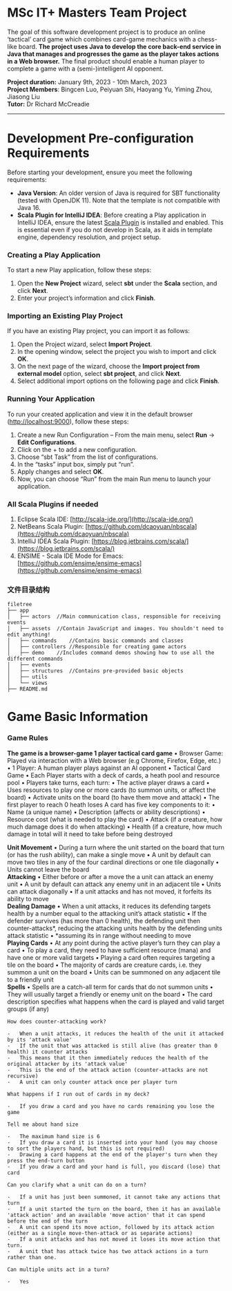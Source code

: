 


# MSc IT+ Masters Team Project 
The goal of this software development project is to produce an online ‘tactical’ card game which combines card-game mechanics with a chess-like board. **The project uses Java to develop the core back-end service in Java that manages and progresses the game as the player takes actions in a Web browser.** The final product should enable a human player to complete a game with a (semi-)intelligent AI opponent.

**Project duration:** January 9th, 2023 - 10th March, 2023  
**Project Members**: Bingcen Luo, Peiyuan Shi, Haoyang Yu, Yiming Zhou, Jiasong Liu  
**Tutor:** Dr Richard McCreadie
***


# Development Pre-configuration Requirements

 
Before starting your development, ensure you meet the following requirements:

-   **Java Version**: An older version of Java is required for SBT functionality (tested with OpenJDK 11). Note that the template is not compatible with Java 16.
-   **Scala Plugin for IntelliJ IDEA**: Before creating a Play application in IntelliJ IDEA, ensure the latest [Scala Plugin](https://www.jetbrains.com/idea/help/creating-and-running-your-scala-application.html) is installed and enabled. This is essential even if you do not develop in Scala, as it aids in template engine, dependency resolution, and project setup.

### Creating a Play Application

To start a new Play application, follow these steps:

1.  Open the **New Project** wizard, select **sbt** under the **Scala** section, and click **Next**.
2.  Enter your project’s information and click **Finish**.

### Importing an Existing Play Project

If you have an existing Play project, you can import it as follows:

1.  Open the Project wizard, select **Import Project**.
2.  In the opening window, select the project you wish to import and click **OK**.
3.  On the next page of the wizard, choose the **Import project from external model** option, select **sbt project**, and click **Next**.
4.  Select additional import options on the following page and click **Finish**.

### Running Your Application

To run your created application and view it in the default browser ([http://localhost:9000](http://localhost:9000/)), follow these steps:

1.  Create a new Run Configuration – From the main menu, select **Run** -> **Edit Configurations**.
2.  Click on the + to add a new configuration.
3.  Choose “sbt Task” from the list of configurations.
4.  In the “tasks” input box, simply put “run”.
5.  Apply changes and select **OK**.
6.  Now, you can choose “Run” from the main Run menu to launch your application.

### All Scala Plugins if needed
1.  Eclipse Scala IDE:  [http://scala-ide.org/](http://scala-ide.org/)
2.  NetBeans Scala Plugin:  [https://github.com/dcaoyuan/nbscala](https://github.com/dcaoyuan/nbscala)
3.  IntelliJ IDEA Scala Plugin:  [https://blog.jetbrains.com/scala/](https://blog.jetbrains.com/scala/)
4.  ENSIME - Scala IDE Mode for Emacs:  [https://github.com/ensime/ensime-emacs](https://github.com/ensime/ensime-emacs)

### 文件目录结构

```
filetree 
├── app
│   ├── actors	//Main communication class, responsible for receiving events
│   ├── assets	//Contain JavaScript and images. You shouldn't need to edit anything!
│   ├── commands	//Contains basic commands and classes
│   ├── controllers	//Responsible for creating game actors
│   ├── demo	//Includes command demos showing how to use all the different commands
│   ├── events	
│   ├── structures	//Contains pre-provided basic objects
│   ├── utils
│   └── views
├── README.md

```

# Game Basic Information


### Game Rules
**The game  is a browser-game 1 player tactical card game**
• Browser Game: Played via interaction with a Web browser (e.g Chrome, Firefox, Edge, etc.)
• 1 Player: A human player plays against an AI opponent
• Tactical Card Game
• Each Player starts with a deck of cards, a heath pool and resource pool
• Players take turns, each turn:
• The active player draws a card
• Uses resources to play one or more cards (to summon units, or affect the board)
• Activate units on the board (to have them move and attack)
• The first player to reach 0 heath loses A card has five key components to it:
• Name (a unique name)
• Description (affects or ability descriptions)
• Resource cost (what is needed to play the card)
• Attack (if a creature, how much damage does it do when attacking)
• Health (if a creature, how much damage in total will it need to take before being destroyed  

**Unit Movement**
• During a turn where the unit started on the board that turn (or has the rush ability), can make a single
move
• A unit by default can move two tiles in any of the four cardinal directions or one tile diagonally
• Units cannot leave the board  
**Attacking**
• Either before or after a move the a unit can attack an enemy unit
• A unit by default can attack any enemy unit in an adjacent tile
• Units can attack diagonally
• If a unit attacks and has not moved, it forfeits its ability to move  
**Dealing Damage**
• When a unit attacks, it reduces its defending targets health by a number equal to the attacking unit’s attack statistic
• If the defender survives (has more than 0 health), the defending unit then counter-attacks*, reducing the attacking units health by the defending units attack statistic
• *assuming its in range without needing to move  
**Playing Cards**
• At any point during the active player’s turn they can play a card
• To play a card, they need to have sufficient resource (mana) and have one or more valid targets
• Playing a card often requires targeting a tile on the board
• The majority of cards are creature cards, i.e. they summon a unit on the board
• Units can be summoned on any adjacent tile to a friendly unit  
**Spells**
• Spells are a catch-all term for cards that do not summon units
• They will usually target a friendly or enemy unit on the board
• The card description specifies what happens when the card is played and valid target groups (if any)  
```
How does counter-attacking work?

-   When a unit attacks, it reduces the health of the unit it attacked by its 'attack value'
-   If the unit that was attacked is still alive (has greater than 0 health) it counter attacks
-   This means that it then immediately reduces the health of the original attacker by its 'attack value'
-   This is the end of the attack action (counter-attacks are not recursive)
-   A unit can only counter attack once per player turn

What happens if I run out of cards in my deck?

-   If you draw a card and you have no cards remaining you lose the game

Tell me about hand size

-   The maximum hand size is 6
-   If you draw a card it is inserted into your hand (you may choose to sort the players hand, but this is not required)
-   Drawing a card happens at the end of the player's turn when they press the end-turn button
-   If you draw a card and your hand is full, you discard (lose) that card

Can you clarify what a unit can do on a turn?

-   If a unit has just been summoned, it cannot take any actions that turn
-   If a unit started the turn on the board, then it has an available 'attack action' and an available 'move action' that it can spend before the end of the turn
-   A unit can spend its move action, followed by its attack action (either as a single move-then-attack or as separate actions)
-   If a unit attacks and has not moved it loses its move action that turn.
-   A unit that has attack twice has two attack actions in a turn rather than one.

Can multiple units act in a turn?

-   Yes
```

